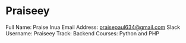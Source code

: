 # Praiseey
Full Name: Praise Inua
Email Address: praisepaul634@gmail.com
Slack Username: Praiseey
Track: Backend
Courses: Python and PHP
